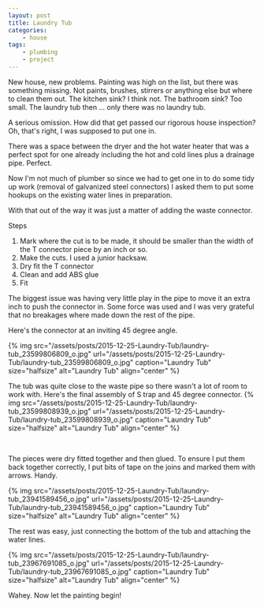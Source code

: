 ```yaml
---
layout: post
title: Laundry Tub
categories:
    - house
tags:
    - plumbing
    - project
---
```


New house, new problems. Painting was high on the list, but there was something missing. Not paints, brushes, stirrers or anything else but where to clean them out. The kitchen sink? I think not. The bathroom sink? Too small. The laundry tub then ... only there was no laundry tub.

A serious omission. How did that get passed our rigorous house inspection? Oh, that's right, I was supposed to put one in.

There was a space between the dryer and the hot water heater that was a perfect spot for one already including the hot and cold lines plus a drainage pipe. Perfect.

Now I'm not much of plumber so since we had to get one in to do some tidy up work (removal of galvanized steel connectors) I asked them to put some hookups on the existing water lines in preparation.

With that out of the way it was just a matter of adding the waste connector.

Steps
<ol>
<li>Mark where the cut is to be made, it should be smaller than the width of the T connector piece by an inch or so.</li>
<li>Make the cuts. I used a junior hacksaw.</li>
<li>Dry fit the T connector</li>
<li>Clean and add ABS glue</li>
<li>Fit</li>
</ol>
The biggest issue was having very little play in the pipe to move it an extra inch to push the connector in. Some force was used and I was very grateful that no breakages where made down the rest of the pipe.

Here's the connector at an inviting 45 degree angle.

{% img src="/assets/posts/2015-12-25-Laundry-Tub/laundry-tub_23599806809_o.jpg" url="/assets/posts/2015-12-25-Laundry-Tub/laundry-tub_23599806809_o.jpg" caption="Laundry Tub" size="halfsize" alt="Laundry Tub" align="center" %}

The tub was quite close to the waste pipe so there wasn't a lot of room to work with. Here's the final assembly of S trap and 45 degree connector.
{% img src="/assets/posts/2015-12-25-Laundry-Tub/laundry-tub_23599808939_o.jpg" url="/assets/posts/2015-12-25-Laundry-Tub/laundry-tub_23599808939_o.jpg" caption="Laundry Tub" size="halfsize" alt="Laundry Tub" align="center" %}

 

The pieces were dry fitted together and then glued. To ensure I put them back together correctly, I put bits of tape on the joins and marked them with arrows. Handy.

{% img src="/assets/posts/2015-12-25-Laundry-Tub/laundry-tub_23941589456_o.jpg" url="/assets/posts/2015-12-25-Laundry-Tub/laundry-tub_23941589456_o.jpg" caption="Laundry Tub" size="halfsize" alt="Laundry Tub" align="center" %}

The rest was easy, just connecting the bottom of the tub and attaching the water lines.

{% img src="/assets/posts/2015-12-25-Laundry-Tub/laundry-tub_23967691085_o.jpg" url="/assets/posts/2015-12-25-Laundry-Tub/laundry-tub_23967691085_o.jpg" caption="Laundry Tub" size="halfsize" alt="Laundry Tub" align="center" %}

Wahey. Now let the painting begin!